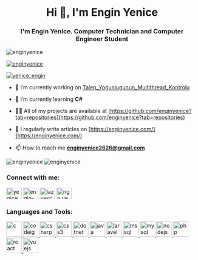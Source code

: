 <h1 align="center">Hi 👋, I'm Engin Yenice</h1>
<h3 align="center">I'm Engin Yenice. Computer Technician and Computer Engineer Student</h3>

<p align="left"> <img src="https://komarev.com/ghpvc/?username=enginyenice&label=Profile%20views&color=0e75b6&style=flat" alt="enginyenice" /> </p>

<p align="left"> <a href="https://github.com/ryo-ma/github-profile-trophy"><img src="https://github-profile-trophy.vercel.app/?username=enginyenice" alt="enginyenice" /></a> </p>

<p align="left"> <a href="https://twitter.com/yenice_engin" target="blank"><img src="https://img.shields.io/twitter/follow/yenice_engin?logo=twitter&style=for-the-badge" alt="yenice_engin" /></a> </p>

- 🔭 I’m currently working on [Talep_Yogunlugunun_Multithread_Kontrolu](https://github.com/enginyenice/Talep_Yogunlugunun_Multithread_Kontrolu)

- 🌱 I’m currently learning **C#**

- 👨‍💻 All of my projects are available at [https://github.com/enginyenice?tab=repositories](https://github.com/enginyenice?tab=repositories)

- 📝 I regularly write articles on [https://enginyenice.com/](https://enginyenice.com/)

- 📫 How to reach me **enginyenice2626@gmail.com**





<p><img align="left" src="https://github-readme-stats.vercel.app/api/top-langs?username=enginyenice&show_icons=true&locale=en&layout=compact" alt="enginyenice" /></p>
<p><img align="center" src="https://github-readme-streak-stats.herokuapp.com/?user=enginyenice&" alt="enginyenice" /></p>


<h3 align="left">Connect with me:</h3>
<p align="left">
<a href="https://twitter.com/yenice_engin" target="blank"><img align="center" src="https://cdn.jsdelivr.net/npm/simple-icons@3.0.1/icons/twitter.svg" alt="yenice_engin" height="30" width="40" /></a>
<a href="https://linkedin.com/in/engin-yenice-a78436148" target="blank"><img align="center" src="https://cdn.jsdelivr.net/npm/simple-icons@3.0.1/icons/linkedin.svg" alt="engin-yenice-a78436148" height="30" width="40" /></a>
<a href="https://fb.com/lazyesc26" target="blank"><img align="center" src="https://cdn.jsdelivr.net/npm/simple-icons@3.0.1/icons/facebook.svg" alt="lazyesc26" height="30" width="40" /></a>
<a href="https://instagram.com/ngn.yenice" target="blank"><img align="center" src="https://cdn.jsdelivr.net/npm/simple-icons@3.0.1/icons/instagram.svg" alt="ngn.yenice" height="30" width="40" /></a>
</p>

<h3 align="left">Languages and Tools:</h3>
<p align="left"> <a href="https://www.cprogramming.com/" target="_blank"> <img src="https://devicons.github.io/devicon/devicon.git/icons/c/c-original.svg" alt="c" width="40" height="40"/> </a> <a href="https://codeigniter.com" target="_blank"> <img src="https://cdn.worldvectorlogo.com/logos/codeigniter.svg" alt="codeigniter" width="40" height="40"/> </a> <a href="https://www.w3schools.com/cs/" target="_blank"> <img src="https://devicons.github.io/devicon/devicon.git/icons/csharp/csharp-original.svg" alt="csharp" width="40" height="40"/> </a> <a href="https://www.w3schools.com/css/" target="_blank"> <img src="https://devicons.github.io/devicon/devicon.git/icons/css3/css3-original-wordmark.svg" alt="css3" width="40" height="40"/> </a> <a href="https://dotnet.microsoft.com/" target="_blank"> <img src="https://devicons.github.io/devicon/devicon.git/icons/dot-net/dot-net-original-wordmark.svg" alt="dotnet" width="40" height="40"/> </a> <a href="https://www.java.com" target="_blank"> <img src="https://devicons.github.io/devicon/devicon.git/icons/java/java-original-wordmark.svg" alt="java" width="40" height="40"/> </a> <a href="https://laravel.com/" target="_blank"> <img src="https://devicons.github.io/devicon/devicon.git/icons/laravel/laravel-plain-wordmark.svg" alt="laravel" width="40" height="40"/> </a> <a href="https://www.microsoft.com/en-us/sql-server" target="_blank"> <img src="https://cdn.worldvectorlogo.com/logos/microsoft-sql-server.svg" alt="mssql" width="40" height="40"/> </a> <a href="https://www.mysql.com/" target="_blank"> <img src="https://devicons.github.io/devicon/devicon.git/icons/mysql/mysql-original-wordmark.svg" alt="mysql" width="40" height="40"/> </a> <a href="https://nodejs.org" target="_blank"> <img src="https://devicons.github.io/devicon/devicon.git/icons/nodejs/nodejs-original-wordmark.svg" alt="nodejs" width="40" height="40"/> </a> <a href="https://www.php.net" target="_blank"> <img src="https://devicons.github.io/devicon/devicon.git/icons/php/php-original.svg" alt="php" width="40" height="40"/> </a> <a href="https://reactjs.org/" target="_blank"> <img src="https://devicons.github.io/devicon/devicon.git/icons/react/react-original-wordmark.svg" alt="react" width="40" height="40"/> </a> <a href="https://vuejs.org/" target="_blank"> <img src="https://devicons.github.io/devicon/devicon.git/icons/vuejs/vuejs-original-wordmark.svg" alt="vuejs" width="40" height="40"/> </a> </p>
